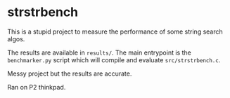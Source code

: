 # strstrbench

This is a stupid project to measure the performance of some string search
algos.

The results are available in `results/`. The main entrypoint is the
`benchmarker.py` script which will compile and evaluate `src/strstrbench.c`.

Messy project but the results are accurate.

Ran on P2 thinkpad.
